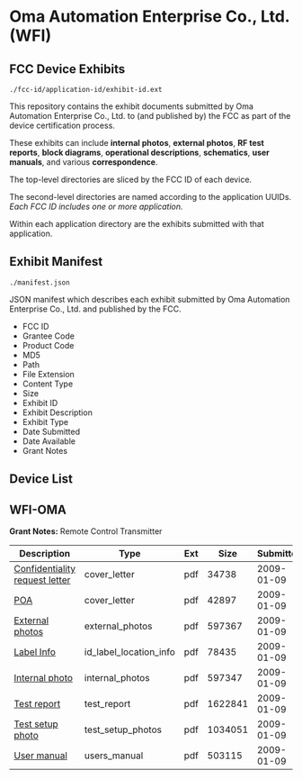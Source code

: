 # Oma Automation Enterprise Co., Ltd. (WFI)
## FCC Device Exhibits

```
./fcc-id/application-id/exhibit-id.ext
```

This repository contains the exhibit documents submitted by Oma Automation Enterprise Co., Ltd. to (and published by) the FCC as part of the device certification process.

These exhibits can include **internal photos**, **external photos**, **RF test reports**, **block diagrams**, **operational descriptions**, **schematics**, **user manuals**, and various **correspondence**.

The top-level directories are sliced by the FCC ID of each device.

The second-level directories are named according to the application UUIDs. *Each FCC ID includes one or more application.*

Within each application directory are the exhibits submitted with that application. 

## Exhibit Manifest

```
./manifest.json
```

JSON manifest which describes each exhibit submitted by Oma Automation Enterprise Co., Ltd. and published by the FCC.

- FCC ID
- Grantee Code
- Product Code
- MD5
- Path
- File Extension
- Content Type
- Size
- Exhibit ID
- Exhibit Description
- Exhibit Type
- Date Submitted
- Date Available
- Grant Notes

## Device List
## WFI-OMA
**Grant Notes:** Remote Control Transmitter

| Description | Type | Ext | Size | Submitted | Available |
| ----------- | ---- | --- | ---- | --------- | --------- |
| [Confidentiality request letter](WFI-OMA/3c4d097b77914b333145cc67a741dd3d/1054687.pdf) | cover_letter | pdf | 34738 | 2009-01-09 | 2009-01-09 |
| [POA](WFI-OMA/3c4d097b77914b333145cc67a741dd3d/1054688.pdf) | cover_letter | pdf | 42897 | 2009-01-09 | 2009-01-09 |
| [External photos](WFI-OMA/3c4d097b77914b333145cc67a741dd3d/1054686.pdf) | external_photos | pdf | 597367 | 2009-01-09 | 2009-01-09 |
| [Label Info](WFI-OMA/3c4d097b77914b333145cc67a741dd3d/1054690.pdf) | id_label_location_info | pdf | 78435 | 2009-01-09 | 2009-01-09 |
| [Internal photo](WFI-OMA/3c4d097b77914b333145cc67a741dd3d/1054689.pdf) | internal_photos | pdf | 597347 | 2009-01-09 | 2009-01-09 |
| [Test report](WFI-OMA/3c4d097b77914b333145cc67a741dd3d/1054693.pdf) | test_report | pdf | 1622841 | 2009-01-09 | 2009-01-09 |
| [Test setup photo](WFI-OMA/3c4d097b77914b333145cc67a741dd3d/1054694.pdf) | test_setup_photos | pdf | 1034051 | 2009-01-09 | 2009-01-09 |
| [User manual](WFI-OMA/3c4d097b77914b333145cc67a741dd3d/1054691.pdf) | users_manual | pdf | 503115 | 2009-01-09 | 2009-01-09 |
